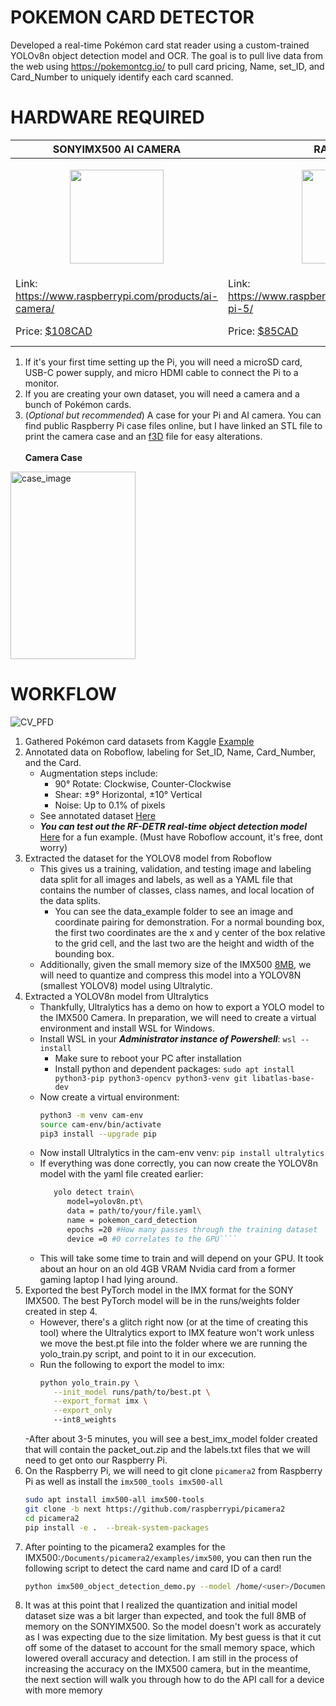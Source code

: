 # POKEMON CARD DETECTOR
Developed a real-time Pokémon card stat reader using a custom-trained YOLOv8n object detection model and OCR. The goal is to pull live data from the web using https://pokemontcg.io/ to pull card pricing, Name, set_ID, and Card_Number to uniquely identify each card scanned.<br>

# HARDWARE REQUIRED

| SONYIMX500 AI CAMERA                                  | RASPBERRYPI                                         | PC-Need GPU                                         |
|------------------------------------------------------|----------------------------------------------------|----------------------------------------------------|
| <p align="center"><img src="https://github.com/user-attachments/assets/6fd3e230-1060-40df-9afe-a44479e2307a" width="150" /></p> | <p align="center"><img src="https://github.com/user-attachments/assets/2d0179f2-2d01-4506-ba50-1d7881d8f763" width="150" /></p> | <p align="center"><img src="https://github.com/user-attachments/assets/89d65f65-0520-44da-ac6b-a45f535ba4b2" width="150" /></p> |
| Link: https://www.raspberrypi.com/products/ai-camera/ | Link: https://www.raspberrypi.com/products/raspberry-pi-5/                                        | Link: NA, just need a GPU to train YOLO Model                                         |
| Price: [$108CAD](https://www.digikey.ca/en/products/detail/raspberry-pi/SC1174/24627137?gclsrc=aw.ds&gad_source=1&gad_campaignid=20282404290&gbraid=0AAAAADrbLliyfXQEUVvMYjKzIqkJOOA5I&gclid=CjwKCAjwhuHEBhBHEiwAZrvdcu4O0hh-xE3bAOjFPrEofyCMKrRmB_MbRjcnApL76BPx21bD2Bq61BoCsL8QAvD_BwE) | Price: [$85CAD](https://www.digikey.ca/en/products/detail/raspberry-pi/SC1431/21658261?gclsrc=aw.ds&gad_source=1&gad_campaignid=20291741917&gbraid=0AAAAADrbLliwML6BanXAlSYS3eoqKNexG&gclid=CjwKCAjwhuHEBhBHEiwAZrvdcnd4SGfxmmOiQ56PPaIUpkEzczryBMtFqdYtGjf07A5ui0cgBur_YhoCr8sQAvD_BwE)                                         | Price: Doesnt have to be fancy                                        |
1. If it's your first time setting up the Pi, you will need a microSD card, USB-C power supply, and micro HDMI cable to connect the Pi to a monitor.
2. If you are creating your own dataset, you will need a camera and a bunch of Pokémon cards.
3. (*Optional but recommended*) A case for your Pi and AI camera. You can find public Raspberry Pi case files online, but I have linked an STL file to print the camera case and an [f3D](https://github.com/TippedBucket/Pokemon_card_detector-/blob/main/protective_case_files/Raspberry%20Pi%20AI%20Camera%20v7.f3d) file for easy alterations.<br><br>
**Camera Case**
<img width="200 " height="300" alt="case_image" src="https://github.com/user-attachments/assets/6e7ab73e-0e45-4c4c-9920-b30f4282a616" />




# WORKFLOW<br>
![CV_PFD](https://github.com/user-attachments/assets/fbe7533c-9856-40df-8ae3-682c2784a045) <br>

1. Gathered Pokémon card datasets from Kaggle [Example]( https://www.kaggle.com/datasets/bzhbzh35/pokemon-cards-per-set)<br>
2. Annotated data on Roboflow, labeling for Set_ID, Name, Card_Number, and the Card.
   - Augmentation steps include:
      - 90° Rotate: Clockwise, Counter-Clockwise
      - Shear: ±9° Horizontal, ±10° Vertical
      - Noise: Up to 0.1% of pixels
   - See annotated dataset [Here]( https://universe.roboflow.com/invention-time/pokemon-card-detection-haiqn)
   - ***You can test out the RF-DETR real-time object detection model*** [Here](https://app.roboflow.com/invention-time/pokemon-card-detection-haiqn/models/pokemon-card-detection-haiqn/3) for a fun example. (Must have Roboflow account, it's free, dont worry)
3. Extracted the dataset for the YOLOV8 model from Roboflow
   - This gives us a training, validation, and testing image and labeling data split for all images and labels, as well as a YAML file that contains the number of classes, class names, and local location of the data splits.
     - You can see the data_example folder to see an image and coordinate pairing for demonstration. For a normal bounding box, the first two coordinates are the x and y center of the box relative to the grid cell, and the last two are the height and width of the bounding box.
   - Additionally, given the small memory size of the IMX500 [8MB](https://developer.sony.com/imx500), we will need to quantize and compress this model into a YOLOV8N (smallest YOLOV8) model using Ultralytic.
4. Extracted a YOLOV8n model from Ultralytics
   - Thankfully, Ultralytics has a demo on how to export a YOLO model to the IMX500 Camera. In preparation, we will need to create a virtual environment and install WSL for Windows.
   - Install WSL in your ***Administrator instance of Powershell***:  ```wsl --install```
     - Make sure to reboot your PC after installation
     - Install python and dependent packages: ```sudo apt install python3-pip python3-opencv python3-venv git libatlas-base-dev```
   - Now create a virtual environment:
      ```bash
      python3 -m venv cam-env
      source cam-env/bin/activate
      pip3 install --upgrade pip
   - Now install Ultralytics in the cam-env venv: ```pip install ultralytics```
   - If everything was done correctly, you can now create the YOLOV8n model with the yaml file created earlier:
     ```bash
        yolo detect train\
           model=yolov8n.pt\
           data = path/to/your/file.yaml\
           name = pokemon_card_detection
           epochs =20 #How many passes through the training dataset
           device =0 #0 correlates to the GPU````
     
   - This will take some time to train and will depend on your GPU. It took about an hour on an old 4GB VRAM Nvidia card from a former gaming laptop I had lying around. 
5. Exported the best PyTorch model in the IMX format for the SONY IMX500. The best PyTorch model will be in the runs/weights folder created in step 4.
   - However, there's a glitch right now (or at the time of creating this tool) where the Ultralytics export to IMX feature won't work unless we move the best.pt file into the folder where we are running the yolo_train.py script, and point to it in our excecution.
   - Run the following to export the model to imx:
      ```bash
      python yolo_train.py \
         --init_model runs/path/to/best.pt \
         --export_format imx \
         --export_only
         --int8_weights
   -After about 3-5 minutes, you will see a best_imx_model folder created that will contain the packet_out.zip and the labels.txt files that we will need to get onto our Raspberry Pi.
6. On the Raspberry Pi, we will need to git clone ```picamera2``` from Raspberry Pi as well as install the ```imx500_tools imx500-all```
      ```bash
      sudo apt install imx500-all imx500-tools
      git clone -b next https://github.com/raspberrypi/picamera2
      cd picamera2
      pip install -e .  --break-system-packages

7. After pointing to the picamera2 examples for the IMX500:```/Documents/picamera2/examples/imx500```, you can then run the following script to detect the card name and card ID of a card!
   ```bash
   python imx500_object_detection_demo.py --model /home/<user>/Documents/<file.rpk> --labels /home/<user>/Documents/<labels.txt> --fps 25 --bbox-normalization --ignore-dash-labels --bbox-order xy
8. It was at this point that I realized the quantization and initial model dataset size was a bit larger than expected, and took the full 8MB of memory on the SONYIMX500. So the model doesn't work as accurately as I was expecting due to the size limitation. My best guess is that it cut off some of the dataset to account for the small memory space, which lowered overall accuracy and detection.  I am still in the process of increasing the accuracy on the IMX500 camera, but in the meantime, the next section will walk you through how to do the API call for a device with more memory
   
     
      




